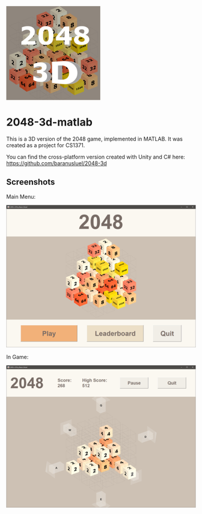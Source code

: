 <img src="/resources/splash.png" alt="2048 3D Logo" width="250" height="250">

# 2048-3d-matlab

This is a 3D version of the 2048 game, implemented in MATLAB. It was created as a project for CS1371.

You can find the cross-platform version created with Unity and C# here: https://github.com/baranusluel/2048-3d

## Screenshots

Main Menu:

<img src="/resources/screenshots/menu.PNG" alt="Main Menu Screenshot">

In Game:

<img src="/resources/screenshots/in_game.PNG" alt="In Game Screenshot">
